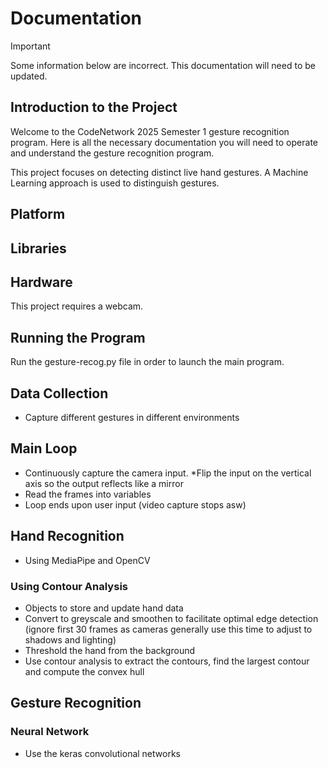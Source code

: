# Documentation

> [!IMPORTANT]
> Some information below are incorrect. This documentation will need to be updated.

## Introduction to the Project

Welcome to the CodeNetwork 2025 Semester 1 gesture recognition program. Here is all the necessary documentation you will need to operate and understand the gesture recognition program.

This project focuses on detecting distinct live hand gestures. A Machine Learning approach is used to distinguish gestures.

## Platform

## Libraries

## Hardware

This project requires a webcam.

## Running the Program

Run the gesture-recog.py file in order to launch the main program.

## Data Collection

* Capture different gestures in different environments

## Main Loop

* Continuously capture the camera input. *Flip the input on the vertical axis so the output reflects like a mirror
* Read the frames into variables
* Loop ends upon user input (video capture stops asw)

## Hand Recognition

* Using MediaPipe and OpenCV
  
### Using Contour Analysis

* Objects to store and update hand data
* Convert to greyscale and smoothen to facilitate optimal edge detection (ignore first 30 frames as cameras generally use this time to adjust to shadows and lighting)
* Threshold the hand from the background
* Use contour analysis to extract the contours, find the largest contour and compute the convex hull
  
## Gesture Recognition

### Neural Network

* Use the keras convolutional networks

